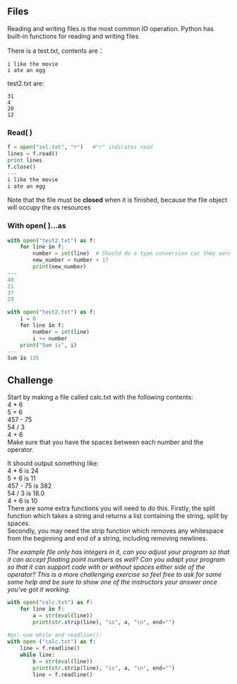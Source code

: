 ## Files
Reading and writing files is the most common IO operation. Python has built-in functions for reading and writing files

There is a test.txt, contents are：
```
i like the movie
i ate an egg
```

test2.txt are:
```
31
4
20
12
```

### Read( )
```Python
f = open("sxl.txt", "r")   #"r" indicates read
lines = f.read()
print lines
f.close()
---
i like the movie
i ate an egg
```
Note that the file must be **closed** when it is finished, because the file object will occupy the os resources


### With open( )...as
```Python
with open("test2.txt") as f:
    for line in f:
        number = int(line)  # Should do a type conversion caz they were 'str'
        new_number = number + 17 
        print(new_number)
---
48
21
37
29

with open("test2.txt") as f:
    i = 0
    for line in f:
        number = int(line)
        i += number
    print("Sum is", i)
---
Sum is 135
```

## Challenge
Start by making a file called calc.txt with the following contents:  
4 * 6  
5 + 6  
457 - 75  
54 / 3  
4 + 6  
Make sure that you have the spaces between each number and the operator.

It should output something like:  
4 * 6 is 24  
5 + 6 is 11  
457 - 75 is 382  
54 / 3 is 18.0  
4 + 6 is 10  
There are some extra functions you will need to do this.
Firstly, the split function which takes a string and returns a list containing the string, split by spaces.   
Secondly, you may need the strip function which removes any whitespace from the beginning and end of a string, including removing newlines.

_The example file only has integers in it, can you adjust your program so that it can accept floating point numbers as well?
Can you adapt your program so that it can support code with or without spaces either side of the operator? This is a more challenging exercise so feel free to ask for some some help and be sure to show one of the instructors your answer once you've got it working._

```Python
with open("calc.txt") as f:
    for line in f:
        a = str(eval(line))
        print(str.strip(line), "is", a, "\n", end="")
        
#ps: use while and readline():
with open ("calc.txt") as f:
    line = f.readline()
    while line:
        b = str(eval(line))
        print(str.strip(line), "is", a, "\n", end="")
        line = f.readline()
```
